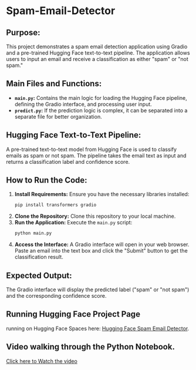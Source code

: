 # Spam-Email-Detector

## Purpose:
This project demonstrates a spam email detection application using Gradio and a pre-trained Hugging Face text-to-text pipeline. The application allows users to input an email and receive a classification as either "spam" or "not spam."

## Main Files and Functions:
* **`main.py`:** Contains the main logic for loading the Hugging Face pipeline, defining the Gradio interface, and processing user input.
* **`predict.py`:** If the prediction logic is complex, it can be separated into a separate file for better organization.

## Hugging Face Text-to-Text Pipeline:
A pre-trained text-to-text model from Hugging Face is used to classify emails as spam or not spam. The pipeline takes the email text as input and returns a classification label and confidence score.

## How to Run the Code:
1. **Install Requirements:** Ensure you have the necessary libraries installed:
   ```bash
   pip install transformers gradio
   ```
2. **Clone the Repository:** Clone this repository to your local machine.
3. **Run the Application:** Execute the `main.py` script:
   ```bash
   python main.py
   ```
4. **Access the Interface:** A Gradio interface will open in your web browser. Paste an email into the text box and click the "Submit" button to get the classification result.

## Expected Output:
The Gradio interface will display the predicted label ("spam" or "not spam") and the corresponding confidence score.

## Running Hugging Face Project Page
 running on Hugging Face Spaces here: [Hugging Face Spam Email Detector](https://huggingface.co/spaces/RakanAlsheraiwi/Spam_Email_Detector).

## Video walking through the Python Notebook.
[Click here to Watch the video](https://drive.google.com/file/d/1IkXMdy0wsMt87r0W9Ae1P7TLg-owXXZB/view?usp=sharing)

